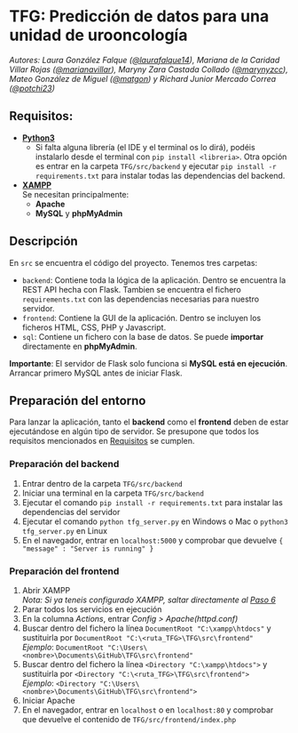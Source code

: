 # TFG: Predicción de datos para una unidad de urooncología
*Autores: Laura González Falque ([@laurafalque14](https://github.com/laurafalque14)), Mariana de la Caridad Villar Rojas ([@marianavillar](https://github.com/marianavillar)), Maryny Zara Castada Collado ([@marynyzcc](https://github.com/marynyzcc)), Mateo González de Miguel ([@matgon](https://github.com/matgon)) y Richard Junior Mercado Correa ([@potchi23](https://github.com/potchi23/))*

## Requisitos<a name="requisitos"></a>:
  - [**Python3**](https://www.python.org/downloads/)
    - Si falta alguna librería (el IDE y el terminal os lo dirá), podéis instalarlo desde el terminal con ```pip install <libreria>```.
    Otra opción es entrar en la carpeta ```TFG/src/backend``` y ejecutar ```pip install -r requirements.txt``` para instalar
    todas las dependencias del backend.
  - [**XAMPP**](https://www.apachefriends.org/download.html)
    <br>Se necesitan principalmente:
    - **Apache**
    - **MySQL** y **phpMyAdmin**
## Descripción
En ```src``` se encuentra el código del proyecto. Tenemos tres carpetas:
  - ```backend```: Contiene toda la lógica de la aplicación. Dentro se encuentra la REST API hecha con Flask. Tambien se encuentra el
                   fichero ```requirements.txt``` con las dependencias necesarias para nuestro servidor.
  - ```frontend```: Contiene la GUI de la aplicación. Dentro se incluyen los ficheros HTML, CSS, PHP y Javascript.
  - ```sql```: Contiene un fichero con la base de datos. Se puede **importar** directamente en **phpMyAdmin**.

**Importante**: El servidor de Flask solo funciona si **MySQL está en ejecución**. Arrancar primero MySQL antes de iniciar Flask.

## Preparación del entorno
Para lanzar la aplicación, tanto el **backend** como el **frontend** deben de estar ejecutándose en algún tipo de servidor.
Se presupone que todos los requisitos mencionados en [Requisitos](#requisitos) se cumplen.

### Preparación del backend
  1. Entrar dentro de la carpeta ```TFG/src/backend```
  2. Iniciar una terminal en la carpeta ```TFG/src/backend```
  3. Ejecutar el comando ```pip install -r requirements.txt``` para instalar las dependencias del servidor
  4. Ejecutar el comando ```python tfg_server.py``` en Windows o Mac o ```python3 tfg_server.py``` en Linux
  5. En el navegador, entrar en ```localhost:5000``` y comprobar que devuelve ```{ "message" : "Server is running" }```
  
 ### Preparación del frontend
  1. Abrir XAMPP
  <br> *Nota: Si ya teneis configurado XAMPP, saltar directamente al [Paso 6](#frontend_init_apache)*
  2. Parar todos los servicios en ejecución
  3. En la columna *Actions*, entrar *Config > Apache(httpd.conf)*
  4. Buscar dentro del fichero la línea ```DocumentRoot "C:\xampp\htdocs"``` y sustituirla por ```DocumentRoot "C:\<ruta_TFG>\TFG\src\frontend"```<a name="frontend_document_root"></a>
  <br>*Ejemplo*: ```DocumentRoot "C:\Users\<nombre>\Documents\GitHub\TFG\src\frontend"```
  5. Buscar dentro del fichero la línea ```<Directory "C:\xampp\htdocs">``` y sustituirla por ```<Directory "C:\<ruta_TFG>\TFG\src\frontend">```<a name="frontend_directory"></a>
  <br>*Ejemplo*: ```<Directory "C:\Users\<nombre>\Documents\GitHub\TFG\src\frontend">```
  6. Iniciar Apache<a name="frontend_init_apache"></a>
  7. En el navegador, entrar en ```localhost``` o en ```localhost:80``` y comprobar que devuelve el contenido de ```TFG/src/frontend/index.php```
 
